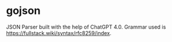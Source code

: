 # gojson

JSON Parser built with the help of ChatGPT 4.0.
Grammar used is https://fullstack.wiki/syntax/rfc8259/index.
